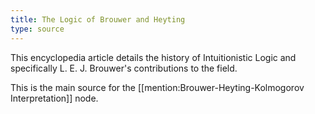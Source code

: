 ```yaml
---
title: The Logic of Brouwer and Heyting
type: source
---
```


This encyclopedia article details the history of Intuitionistic Logic and specifically L. E. J. Brouwer's contributions to the field. 

This is the main source for the [[mention:Brouwer-Heyting-Kolmogorov Interpretation]] node.
